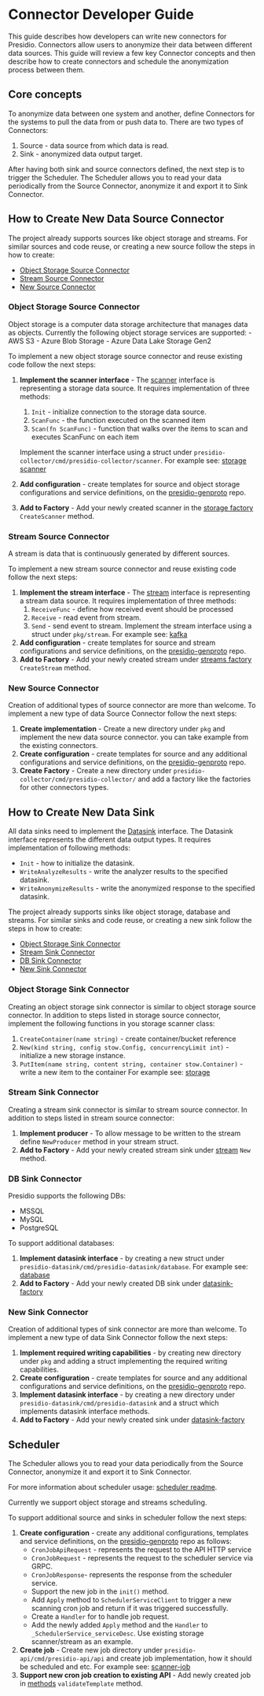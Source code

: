 # Connector Developer Guide

This guide describes how developers can write new connectors for Presidio.
Connectors allow users to anonymize their data between different data sources.
This guide will review a few key Connector concepts and then describe how to create connectors and schedule the anonymization process between them.

## Core concepts

To anonymize data between one system and another, define Connectors for the systems to pull the data from or push data to.
There are two types of Connectors:

1. Source - data source from which data is read.
2. Sink - anonymized data output target.

After having both sink and source connectors defined, the next step is to trigger the Scheduler.
The Scheduler allows you to read your data periodically from the Source Connector, anonymize it and export it to Sink Connector.

## How to Create New Data Source Connector

The project already supports sources like object storage and streams.
For similar sources and code reuse, or creating a new source follow the steps in how to create:

- [Object Storage Source Connector](#object-storage-source-connector)
- [Stream Source Connector](#stream-source-connector)
- [New Source Connector](#new-source-connector)

### Object Storage Source Connector

Object storage is a computer data storage architecture that manages data as objects.
Currently the following object storage services are supported: - AWS S3 - Azure Blob Storage - Azure Data Lake Storage Gen2

To implement a new object storage source connector and reuse existing code follow the next steps:

1.  **Implement the scanner interface** - The [scanner](../presidio-collector/cmd/presidio-collector/scanner/scanner.go) interface is representing a storage data source.
    It requires implementation of three methods:

    1. `Init` - initialize connection to the storage data source.
    2. `ScanFunc` - the function executed on the scanned item
    3. `Scan(fn ScanFunc)` - function that walks over the items to scan and executes ScanFunc on each item

    Implement the scanner interface using a struct under `presidio-collector/cmd/presidio-collector/scanner`.
    For example see: [storage scanner](../presidio-collector/cmd/presidio-collector/scanner/storage-scanner.go)

2.  **Add configuration** - create templates for source and object storage configurations and service definitions, on the [presidio-genproto](https://github.com/microsoft/presidio-genproto/blob/master/golang/template.pb.go) repo.
3.  **Add to Factory** - Add your newly created scanner in the [storage factory](../presidio-collector/cmd/presidio-collector/scanner/factory.go) `CreateScanner` method.

### Stream Source Connector

A stream is data that is continuously generated by different sources.

To implement a new stream source connector and reuse existing code follow the next steps:

1. **Implement the stream interface** - The [stream](../pkg/stream/stream.go) interface is representing a stream data source.
   It requires implementation of three methods:
   1. `ReceiveFunc` - define how received event should be processed
   1. `Receive` - read event from stream.
   1. `Send` - send event to stream.
      Implement the stream interface using a struct under `pkg/stream`.
      For example see: [kafka](../pkg/stream/kafka/kafka.go)
1. **Add configuration** - create templates for source and stream configurations and service definitions, on the [presidio-genproto](https://github.com/microsoft/presidio-genproto/blob/master/golang/template.pb.go) repo.
1. **Add to Factory** - Add your newly created stream under [streams factory](../presidio-collector/cmd/presidio-collector/streams/streams.go) `CreateStream` method.

### New Source Connector

Creation of additional types of source connector are more than welcome.
To implement a new type of data Source Connector follow the next steps:

1. **Create implementation** - Create a new directory under `pkg` and implement the new data source connector. you can take example from the existing connectors.
1. **Create configuration** - create templates for source and any additional configurations and service definitions, on the [presidio-genproto](https://github.com/microsoft/presidio-genproto/blob/master/golang/template.pb.go) repo.
1. **Create Factory** - Create a new directory under `presidio-collector/cmd/presidio-collector/` and add a factory like the factories for other connectors types.

## How to Create New Data Sink

All data sinks need to implement the [Datasink](../presidio-datasink/cmd/presidio-datasink/datasink/datasink.go) interface.
The Datasink interface represents the different data output types.
It requires implementation of following methods:

- `Init` - how to initialize the datasink.
- `WriteAnalyzeResults` - write the analyzer results to the specified datasink.
- `WriteAnonymizeResults` - write the anonymized response to the specified datasink.

The project already supports sinks like object storage, database and streams.
For similar sinks and code reuse, or creating a new sink follow the steps in how to create:

- [Object Storage Sink Connector](#object-storage-sink-connector)
- [Stream Sink Connector](#stream-sink-connector)
- [DB Sink Connector](#db-sink-connector)
- [New Sink Connector](#new-sink-connector)

### Object Storage Sink Connector

Creating an object storage sink connector is similar to object storage source connector.
In addition to steps listed in storage source connector,
implement the following functions in you storage scanner class:

1. `CreateContainer(name string)` - create container/bucket reference
2. `New(kind string, config stow.Config, concurrencyLimit int)` - initialize a new storage instance.
3. `PutItem(name string, content string, container stow.Container)` - write a new item to the container
   For example see: [storage](../pkg/storage/storage.go)

### Stream Sink Connector

Creating a stream sink connector is similar to stream source connector.
In addition to steps listed in stream source connector:

1. **Implement producer** - To allow message to be written to the stream define `NewProducer` method in your stream struct.
1. **Add to Factory** - Add your newly created stream sink under [stream](../presidio-datasink/cmd/presidio-datasink/stream/stream.go) `New` method.

### DB Sink Connector

Presidio supports the following DBs:

- MSSQL
- MySQL
- PostgreSQL

To support additional databases:

1. **Implement datasink interface** - by creating a new struct under `presidio-datasink/cmd/presidio-datasink/database`.
   For example see: [database](../presidio-datasink/cmd/presidio-datasink/database/database.go)
1. **Add to Factory** - Add your newly created DB sink under [datasink-factory](../presidio-datasink/cmd/presidio-datasink/datasink-factory.go)

### New Sink Connector

Creation of additional types of sink connector are more than welcome.
To implement a new type of data Sink Connector follow the next steps:

1. **Implement required writing capabilities** - by creating new directory under `pkg` and adding a struct implementing the required writing capabilities.
1. **Create configuration** - create templates for source and any additional configurations and service definitions, on the [presidio-genproto](https://github.com/microsoft/presidio-genproto/blob/master/golang/template.pb.go) repo.
1. **Implement datasink interface** - by creating a new directory under `presidio-datasink/cmd/presidio-datasink` and a struct which implements datasink interface methods.
1. **Add to Factory** - Add your newly created sink under [datasink-factory](../presidio-datasink/cmd/presidio-datasink/datasink-factory.go)

## Scheduler

The Scheduler allows you to read your data periodically from the Source Connector, anonymize it and export it to Sink Connector.

For more information about scheduler usage: [scheduler readme](tutorial_scheduler.md).

Currently we support object storage and streams scheduling.

To support additional source and sinks in scheduler follow the next steps:

1. **Create configuration** - create any additional configurations, templates and service definitions, on the [presidio-genproto](https://github.com/microsoft/presidio-genproto/blob/master/golang/scheduler.pb.go) repo as follows:
   - `CronJobApiRequest` - represents the request to the API HTTP service
   - `CronJobRequest` - represents the request to the scheduler service via GRPC.
   - `CronJobResponse`- represents the response from the scheduler service.
   - Support the new job in the `init()` method.
   - Add `Apply` method to `SchedulerServiceClient` to trigger a new scanning cron job and return if it was triggered successfully.
   - Create a `Handler` for to handle job request.
   - Add the newly added `Apply` method and the `Handler` to `_SchedulerService_serviceDesc`.
     Use existing storage scanner/stream as an example.
1. **Create job** - Create new job directory under `presidio-api/cmd/presidio-api/api` and create job implementation, how it should be scheduled and etc.
   For example see: [scanner-job](../presidio-api/cmd/presidio-api/api/scanner-cron-job/scanner-cron-job.go)
1. **Support new cron job creation to existing API** - Add newly created job in [methods](../presidio-api/cmd/presidio-api/methods.go) `validateTemplate` method.
